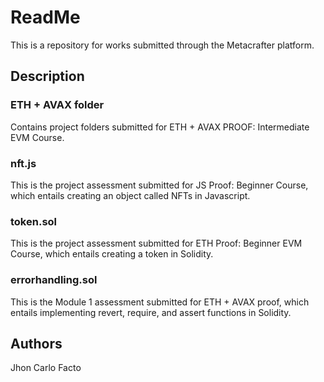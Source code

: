 # ReadMe

This is a repository for works submitted through the Metacrafter platform.

## Description


### ETH + AVAX folder

Contains project folders submitted for ETH + AVAX PROOF: Intermediate EVM Course.

### nft.js

This is the project assessment submitted for JS Proof: Beginner Course, which entails creating an object called NFTs in Javascript.

### token.sol

This is the project assessment submitted for ETH Proof: Beginner EVM Course, which entails creating a token in Solidity.

### errorhandling.sol

This is the Module 1 assessment submitted for ETH + AVAX proof, which entails implementing revert, require, and assert functions in Solidity.


## Authors

Jhon Carlo Facto
